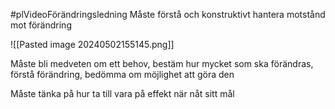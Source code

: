 #plVideoFörändringsledning
Måste förstå och konstruktivt hantera motstånd mot förändring

![[Pasted image 20240502155145.png]]

Måste bli medveten om ett behov, bestäm hur mycket som ska förändras, förstå förändring, bedömma om möjlighet att göra den

Måste tänka på hur ta till vara på effekt när nåt sitt mål
